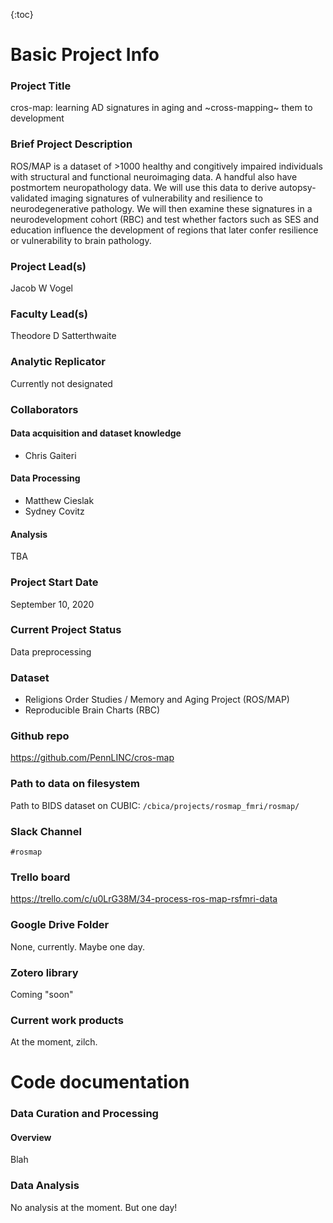 
{:toc}

# Basic Project Info

### Project Title
cros-map: learning AD signatures in aging and ~cross-mapping~ them to development

### Brief Project Description
ROS/MAP is a dataset of >1000 healthy and congitively impaired individuals with structural and functional neuroimaging data. A handful also have postmortem neuropathology data. We will use this data to derive autopsy-validated imaging signatures of vulnerability and resilience to neurodegenerative pathology. We will then examine these signatures in a neurodevelopment cohort (RBC) and test whether factors such as SES and education influence the development of regions that later confer resilience or vulnerability to brain pathology.

### Project Lead(s)
Jacob W Vogel

### Faculty Lead(s)
Theodore D Satterthwaite

### Analytic Replicator
Currently not designated

### Collaborators

#### Data acquisition and dataset knowledge
- Chris Gaiteri

#### Data Processing
- Matthew Cieslak
- Sydney Covitz

#### Analysis
TBA

### Project Start Date
September 10, 2020

### Current Project Status
Data preprocessing

### Dataset
- Religions Order Studies / Memory and Aging Project (ROS/MAP)
- Reproducible Brain Charts (RBC)

### Github repo
https://github.com/PennLINC/cros-map

### Path to data on filesystem
Path to BIDS dataset on CUBIC: `/cbica/projects/rosmap_fmri/rosmap/`

### Slack Channel
`#rosmap`

### Trello board
https://trello.com/c/u0LrG38M/34-process-ros-map-rsfmri-data

### Google Drive Folder
None, currently. Maybe one day.

### Zotero library
Coming "soon"

### Current work products
At the moment, zilch.

# Code documentation
### Data Curation and Processing
#### Overview
Blah

### Data Analysis
No analysis at the moment. But one day!